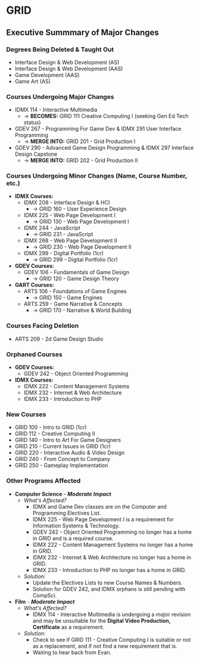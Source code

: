 # GRID
## Executive Summmary of Major Changes

### Degrees Being Deleted & Taught Out
- Interface Design & Web Development (AS)
- Interface Design & Web Development (AAS)
- Game Development (AAS)
- Game Art (AS)

### Courses Undergoing Major Changes
- IDMX 114 - Interactive Multimedia
    - → **BECOMES:** GRID 111 Creative Computing I (seeking Gen Ed Tech status)
- GDEV 267 - Programming For Game Dev & IDMX 291 User Interface Programming
    - → **MERGE INTO:** GRID 201 - Grid Production I
- GDEV 290 - Advanced Game Design Programming & IDMX 297 Interface Design Capstone
    - → **MERGE INTO:** GRID 202 - Grid Production II

### Courses Undergoing Minor Changes (Name, Course Number, etc.)
- **IDMX Courses:**
    - IDMX 208 - Interface Design & HCI
        - → GRID 160 - User Experience Design
    - IDMX 225 - Web Page Development I
        - → GRID 130 - Web Page Development I
    - IDMX 244 - JavaScript
        - → GRID 231 - JavaScript
    - IDMX 268 - Web Page Development II
        - → GRID 230 - Web Page Development II
    - IDMX 299 - Digital Portfolio (1cr)
        - → GRID 299 - Digital Portfolio (1cr)
- **GDEV Courses:**
    - GDEV 106 - Fundamentals of Game Design
        - → GRID 120 - Game Design Theory
- **GART Courses:**
    - ARTS 106 - Foundations of Game Engines
        - → GRID 150 - Game Engines
    - ARTS 259 - Game Narrative & Concepts
        - → GRID 170 - Narrative & World Building

### Courses Facing Deletion
- ARTS 209 - 2d Game Design Studio

### Orphaned Courses
- **GDEV Courses:**
    - GDEV 242 - Object Oriented Programming
- **IDMX Courses:**
    - IDMX 222 - Content Management Systems
    - IDMX 232 - Internet & Web Architecture
    - IDMX 233 - Introduction to PHP

### New Courses
- GRID 100 - Intro to GRID (1cr)
- GRID 112 - Creative Computing II
- GRID 140 - Intro to Art For Game Designers
- GRID 210 - Current Issues in GRID (1cr)
- GRID 220 - Interactive Audio & Video Design
- GRID 240 - From Concept to Company
- GRID 250 - Gameplay Implementation

### Other Programs Affected
- **Computer Science** - ***Moderate Impact***
    - *What's Affected?*
        - IDMX and Game Dev classes are on the Computer and Programming Electives List.
        - IDMX 225 - Web Page Development I is a requirement for Information Systems & Technology.
        - GDEV 242 - Object Oriented Programming no longer has a home in GRID and is a required course.
        - IDMX 222 - Content Management Systems no longer has a home in GRID.
        - IDMX 232 - Internet & Web Architecture no longer has a home in GRID.
        - IDMX 233 - Introduction to PHP no longer has a home in GRID.
    - *Solution:*
        - Update the Electives Lists to new Course Names & Numbers.
        - Solution for GDEV 242, and IDMX orphans is still pending with CompSci.
- **Film** - ***Moderate Impact***
    - *What's Affected?*
        - IDMX 114 - Interactive Multimedia is undergoing a *major* revision and may be unsuitable for the **Digital Video Production, Certificate** as a requirement.
    - *Solution:*
        - Check to see if GRID 111 - Creative Computing I is suitable or not as a replacement, and if not find a new requirement that is.
        - Waiting to hear back from Evan.